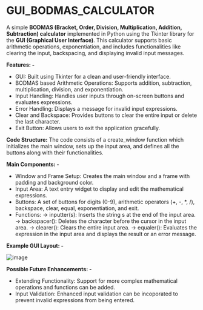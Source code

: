 # GUI_BODMAS_CALCULATOR
A simple **BODMAS (Bracket, Order, Division, Multiplication, Addition, Subtraction) calculator** implemented in Python using the Tkinter library for the **GUI (Graphical User Interface)**. This calculator supports basic arithmetic operations, exponentiation, and includes functionalities like clearing the input, backspacing, and displaying invalid input messages.

**Features: -**
- GUI: Built using Tkinter for a clean and user-friendly interface.
- BODMAS based Arithmetic Operations: Supports addition, subtraction, multiplication, division, and exponentiation.
- Input Handling: Handles user inputs through on-screen buttons and evaluates expressions.
- Error Handling: Displays a message for invalid input expressions.
- Clear and Backspace: Provides buttons to clear the entire input or delete the last character.
- Exit Button: Allows users to exit the application gracefully.

**Code Structure:**
The code consists of a create_window function which initializes the main window, sets up the input area, and defines all the buttons along with their functionalities.

**Main Components: -**
- Window and Frame Setup: Creates the main window and a frame with padding and background color.
- Input Area: A text entry widget to display and edit the mathematical expressions.
- Buttons: A set of buttons for digits (0-9), arithmetic operators (+, -, *, /), backspace, clear, equal, exponentiation, and exit.
- Functions:
  -> inputter(s): Inserts the string s at the end of the input area.
  -> backspacer(): Deletes the character before the cursor in the input area.
  -> clearer(): Clears the entire input area.
  -> equaler(): Evaluates the expression in the input area and displays the result or an error message.

**Example GUI Layout: -**

![image](https://github.com/Rishabh-kj/GUI_BODMAS_CALCULATOR/assets/132807853/9215a0ec-c98d-4b0a-86e7-d66681eb665b)


**Possible Future Enhancements: -**
- Extending Functionality: Support for more complex mathematical operations and functions can be added.
- Input Validation: Enhanced input validation can be incoporated to prevent invalid expressions from being entered.
